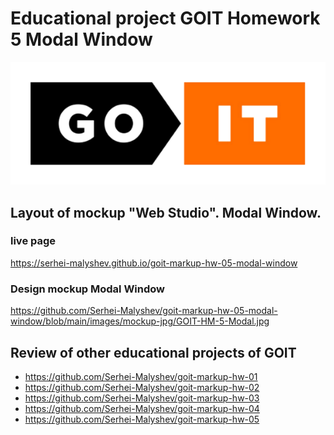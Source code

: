 # Educational project GOIT Homework 5 Modal Window

<div align="center">
	<img src="https://raw.githubusercontent.com/Serhei-Malyshev/goit-markup-hw-04/main/images/github-readme/goit-logo-596.png" width="596"/>
</div>

## Layout of mockup "Web Studio". Modal Window.

### live page

https://serhei-malyshev.github.io/goit-markup-hw-05-modal-window

### Design mockup Modal Window

https://github.com/Serhei-Malyshev/goit-markup-hw-05-modal-window/blob/main/images/mockup-jpg/GOIT-HM-5-Modal.jpg

## Review of other educational projects of GOIT

* https://github.com/Serhei-Malyshev/goit-markup-hw-01
* https://github.com/Serhei-Malyshev/goit-markup-hw-02
* https://github.com/Serhei-Malyshev/goit-markup-hw-03
* https://github.com/Serhei-Malyshev/goit-markup-hw-04
* https://github.com/Serhei-Malyshev/goit-markup-hw-05

